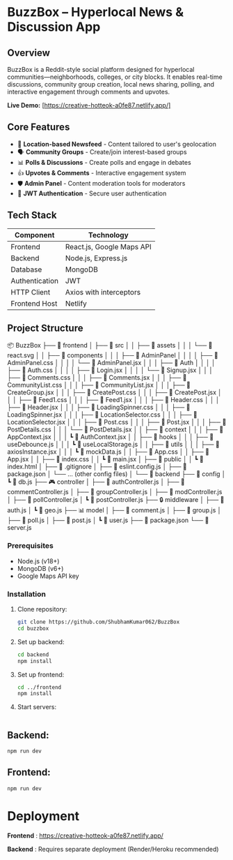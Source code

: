 # BuzzBox – Hyperlocal News & Discussion App

## Overview
BuzzBox is a Reddit-style social platform designed for hyperlocal communities—neighborhoods, colleges, or city blocks. It enables real-time discussions, community group creation, local news sharing, polling, and interactive engagement through comments and upvotes.

**Live Demo:** [https://creative-hotteok-a0fe87.netlify.app/]

## Core Features
- 📍 **Location-based Newsfeed** - Content tailored to user's geolocation
- 🗣️ **Community Groups** - Create/join interest-based groups
- 📊 **Polls & Discussions** - Create polls and engage in debates
- 👍 **Upvotes & Comments** - Interactive engagement system
- 🛡️ **Admin Panel** - Content moderation tools for moderators
- 🔐 **JWT Authentication** - Secure user authentication

## Tech Stack
| Component       | Technology                  |
|-----------------|-----------------------------|
| Frontend        | React.js, Google Maps API   |
| Backend         | Node.js, Express.js         |
| Database        | MongoDB                     |
| Authentication  | JWT                         |
| HTTP Client     | Axios with interceptors     |
| Frontend Host   | Netlify                     |

## Project Structure

📦 BuzzBox
├── 📂 frontend
│   ├── 📱 src
│   │   ├── 📂 assets
│   │   │   └── 📜 react.svg
│   │   ├── 📂 components
│   │   │   ├── 📂 AdminPanel
│   │   │   │   ├── 📜 AdminPanel.css
│   │   │   │   └── 📜 AdminPanel.jsx
│   │   │   ├── 📂 Auth
│   │   │   │   ├── 📜 Auth.css
│   │   │   │   ├── 📜 Login.jsx
│   │   │   │   └── 📜 Signup.jsx
│   │   │   ├── 📜 Comments.css
│   │   │   ├── 📜 Comments.jsx
│   │   │   ├── 📜 CommunityList.css
│   │   │   ├── 📜 CommunityList.jsx
│   │   │   ├── 📜 CreateGroup.jsx
│   │   │   ├── 📜 CreatePost.css
│   │   │   ├── 📜 CreatePost.jsx
│   │   │   ├── 📜 Feed1.css
│   │   │   ├── 📜 Feed1.jsx
│   │   │   ├── 📜 Header.css
│   │   │   ├── 📜 Header.jsx
│   │   │   ├── 📜 LoadingSpinner.css
│   │   │   ├── 📜 LoadingSpinner.jsx
│   │   │   ├── 📜 LocationSelector.css
│   │   │   ├── 📜 LocationSelector.jsx
│   │   │   ├── 📜 Post.css
│   │   │   ├── 📜 Post.jsx
│   │   │   ├── 📜 PostDetails.css
│   │   │   └── 📜 PostDetails.jsx
│   │   ├── 📂 context
│   │   │   ├── 📜 AppContext.jsx
│   │   │   ┗ 📜 AuthContext.jsx
│   │   ├── 📂 hooks
│   │   │   ├── 📜 useDebounce.js
│   │   │   ┗ 📜 useLocalStorage.js
│   │   ├── 📂 utils
│   │   │   ├── 📜 axiosInstance.jsx
│   │   │   ┗ 📜 mockData.js
│   │   ├── 📜 App.css
│   │   ├── 📜 App.jsx
│   │   ├── 📜 index.css
│   │   ┗ 📜 main.jsx
│   ├── 🎨 public
│   │   ┗ 📜 index.html
│   ├── 📝 .gitignore
│   ├── 📝 eslint.config.js
│   ├── 📝 package.json
│   └── ... (other config files)
│
└── 📂 backend
    ├── 🔧 config
    │   ┗ 📜 db.js
    ├── 🎮 controller
    │   ├── 📜 authController.js
    │   ├── 📜 commentController.js
    │   ├── 📜 groupController.js
    │   ├── 📜 modController.js
    │   ├── 📜 pollController.js
    │   ┗ 📜 postController.js
    ├── 🔒 middleware
    │   ├── 📜 auth.js
    │   ┗ 📜 geo.js
    ├── 📊 model
    │   ├── 📜 comment.js
    │   ├── 📜 group.js
    │   ├── 📜 poll.js
    │   ├── 📜 post.js
    │   ┗ 📜 user.js
    ├── 📝 package.json
    └── 🚀 server.js

### Prerequisites
- Node.js (v18+)
- MongoDB (v6+)
- Google Maps API key

### Installation
1. Clone repository:
   ```bash
   git clone https://github.com/ShubhamKumar062/BuzzBox
   cd buzzbox

2. Set up backend:
    ```bash
    cd backend
    npm install

3. Set up frontend:
    ```bash
    cd ../frontend
    npm install

4. Start servers:
    ```bash
## Backend:
    npm run dev

## Frontend:
    npm run dev

# Deployment
**Frontend** : https://creative-hotteok-a0fe87.netlify.app/

**Backend** : Requires separate deployment (Render/Heroku recommended)

